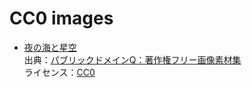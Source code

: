 # CC0 images
* [夜の海と星空](https://jphacks.github.io/D_2201/data/cc0images/publicdomainq-0066232.png)  
出典：[パブリックドメインQ：著作権フリー画像素材集](https://publicdomainq.net/night-sea-stars-0066232/)  
ライセンス：[CC0](https://creativecommons.org/publicdomain/zero/1.0/deed.ja)